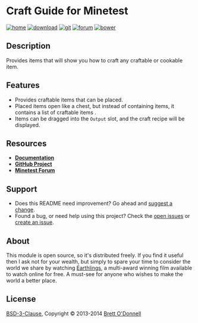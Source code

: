 # Craft Guide for Minetest

[![home](https://img.shields.io/badge/craft_guide-home-blue.svg?style=flat-square)](http://cornernote.github.io/minetest-craft_guide)
[![download](https://img.shields.io/github/tag/cornernote/minetest-craft_guide.svg?style=flat-square&label=release)](https://github.com/cornernote/minetest-craft_guide/archive/master.zip)
[![git](https://img.shields.io/badge/git-project-green.svg?style=flat-square)](https://github.com/cornernote/minetest-craft_guide)
[![forum](https://img.shields.io/badge/minetest-mod-green.svg?style=flat-square)](https://forum.minetest.net/viewtopic.php?t=2334)
[![bower](https://img.shields.io/badge/bower-mod-green.svg?style=flat-square)](https://minetest-bower.herokuapp.com/mods/craft_guide)


## Description

Provides items that will show you how to craft any craftable or cookable item.


## Features

- Provides craftable items that can be placed.
- Placed items open like a chest, but instead of containing items, it contains a list of craftable items .
- Items can be dragged into the `Output` slot, and the craft recipe will be displayed.


## Resources

- **[Documentation](http://cornernote.github.io/minetest-craft_guide)**
- **[GitHub Project](https://github.com/cornernote/minetest-craft_guide)**
- **[Minetest Forum](https://forum.minetest.net/viewtopic.php?id=2334)**

## Support

- Does this README need improvement?  Go ahead and [suggest a change](https://github.com/cornernote/minetest-craft_guide/edit/master/README.md).
- Found a bug, or need help using this project?  Check the [open issues](https://github.com/cornernote/minetest-craft_guide/issues) or [create an issue](https://github.com/cornernote/minetest-craft_guide/issues/new).


## About

This module is open source, so it's distributed freely. If you find it useful then I ask not for your wealth, but simply to spare your time to consider the world we share by watching [Earthlings](http://earthlings.com/), a multi-award winning film available to watch online for free. A must-see for anyone who wishes to make the world a better place.


## License

[BSD-3-Clause](https://raw.github.com/cornernote/minetest-craft_guide/master/LICENSE), Copyright © 2013-2014 [Brett O'Donnell](http://cornernote.github.io/)

